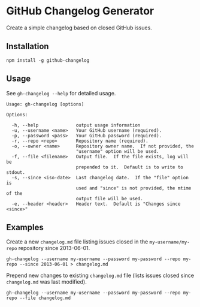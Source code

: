 # GitHub Changelog Generator

Create a simple changelog based on closed GitHub issues.

## Installation

    npm install -g github-changelog

## Usage

See `gh-changelog --help` for detailed usage.

    Usage: gh-changelog [options]

    Options:

      -h, --help              output usage information
      -u, --username <name>   Your GitHub username (required).
      -p, --password <pass>   Your GitHub password (required).
      -r, --repo <repo>       Repository name (required).
      -o, --owner <name>      Repository owner name.  If not provided, the
                              "username" option will be used.
      -f, --file <filename>   Output file.  If the file exists, log will be
                              prepended to it.  Default is to write to stdout.
      -s, --since <iso-date>  Last changelog date.  If the "file" option is
                              used and "since" is not provided, the mtime of the
                              output file will be used.
      -e, --header <header>   Header text.  Default is "Changes since <since>"



## Examples

Create a new `changelog.md` file listing issues closed in the `my-username/my-repo` repository since 2013-06-01.

    gh-changelog --username my-username --password my-password --repo my-repo --since 2013-06-01 > changelog.md

Prepend new changes to existing `changelog.md` file (lists issues closed since `changelog.md` was last modified).

    gh-changelog --username my-username --password my-password --repo my-repo --file changelog.md
